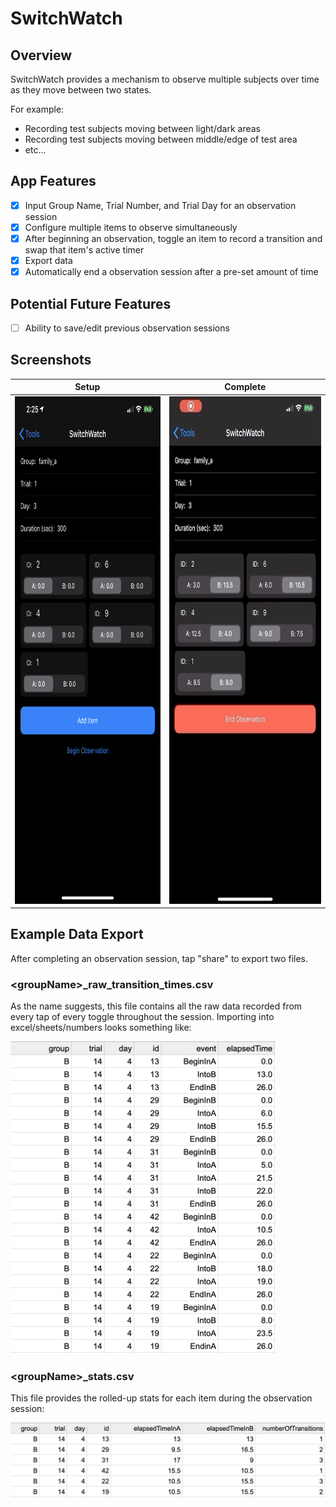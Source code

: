 # SwitchWatch

## Overview

SwitchWatch provides a mechanism to observe multiple subjects over time as they move between two states. 

For example:

- Recording test subjects moving between light/dark areas
- Recording test subjects moving between middle/edge of test area
- etc...

## App Features

- [x] Input Group Name, Trial Number, and Trial Day for an observation session
- [x] Configure multiple items to observe simultaneously
- [x] After beginning an observation, toggle an item to record a transition and swap that item's active timer
- [x] Export data
- [x] Automatically end a observation session after a pre-set amount of time

## Potential Future Features
- [ ] Ability to save/edit previous observation sessions

## Screenshots

|                            Setup                             |                           Complete                           |
| :----------------------------------------------------------: | :----------------------------------------------------------: |
| <img src="./SwitchWatch_SessionSetup.PNG" width="375" height="812"> | <img src="./SwitchWatch_ActiveSession.gif" width="375" height="812"> |

## Example Data Export

After completing an observation session, tap "share" to export two files.

### <groupName\>_raw_transition_times.csv

As the name suggests, this file contains all the raw data recorded from every tap of every toggle throughout the session. Importing into excel/sheets/numbers looks something like:

<img src="./SwitchWatch_RawDataTable.png" width="425" height="500"> 

### <groupName\>_stats.csv

This file provides the rolled-up stats for each item during the observation session:

![StatsTable](./SwitchWatch_StatsTable.png)

